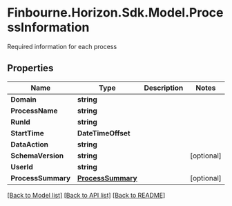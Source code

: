 # Finbourne.Horizon.Sdk.Model.ProcessInformation
Required information for each process

## Properties

Name | Type | Description | Notes
------------ | ------------- | ------------- | -------------
**Domain** | **string** |  | 
**ProcessName** | **string** |  | 
**RunId** | **string** |  | 
**StartTime** | **DateTimeOffset** |  | 
**DataAction** | **string** |  | 
**SchemaVersion** | **string** |  | [optional] 
**UserId** | **string** |  | 
**ProcessSummary** | [**ProcessSummary**](ProcessSummary.md) |  | [optional] 

[[Back to Model list]](../README.md#documentation-for-models) [[Back to API list]](../README.md#documentation-for-api-endpoints) [[Back to README]](../README.md)

